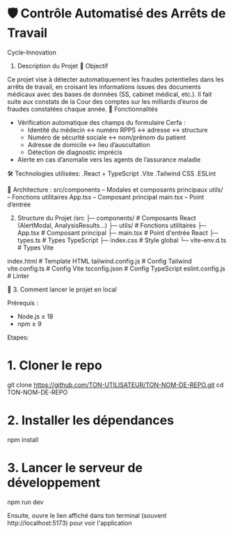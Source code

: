 # 🛡️ Contrôle Automatisé des Arrêts de Travail
Cycle-Innovation

1. Description du Projet
📌 Objectif

Ce projet vise à détecter automatiquement les fraudes potentielles dans les arrêts de travail, en croisant les informations issues des documents médicaux avec des bases de données (SS, cabinet médical, etc.). Il fait suite aux constats de la Cour des comptes sur les milliards d’euros de fraudes constatées chaque année.
🎯 Fonctionnalités
- Vérification automatique des champs du formulaire Cerfa :
  - Identité du médecin ↔ numéro RPPS ↔ adresse ↔ structure
  - Numéro de sécurité sociale ↔ nom/prénom du patient
  - Adresse de domicile ↔ lieu d’auscultation
  - Détection de diagnostic imprécis
- Alerte en cas d’anomalie vers les agents de l’assurance maladie


🛠️ Technologies utilisées:
    .React + TypeScript
    .Vite
    .Tailwind CSS
    .ESLint

📁 Architecture :
    src/components – Modales et composants principaux
    utils/ – Fonctions utilitaires
    App.tsx – Composant principal
    main.tsx – Point d’entrée

2. Structure du Projet
   /src
  ├─ components/             # Composants React (AlertModal, AnalysisResults...)
  ├─ utils/                  # Fonctions utilitaires
  ├─ App.tsx                 # Composant principal
  ├─ main.tsx                # Point d'entrée React
  ├─ types.ts                # Types TypeScript
  ├─ index.css               # Style global
  └─ vite-env.d.ts           # Types Vite

index.html                  # Template HTML
tailwind.config.js          # Config Tailwind
vite.config.ts              # Config Vite
tsconfig.json               # Config TypeScript
eslint.config.js            # Linter


🚀 3. Comment lancer le projet en local

Prérequis :
- Node.js ≥ 18
-  npm ≥ 9

Etapes: 
# 1. Cloner le repo
git clone https://github.com/TON-UTILISATEUR/TON-NOM-DE-REPO.git
cd TON-NOM-DE-REPO

# 2. Installer les dépendances
npm install

# 3. Lancer le serveur de développement
npm run dev

Ensuite, ouvre le lien affiché dans ton terminal (souvent http://localhost:5173) pour voir l'application
